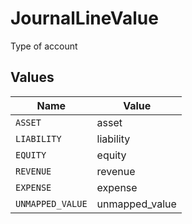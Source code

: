 # JournalLineValue

Type of account


## Values

| Name             | Value            |
| ---------------- | ---------------- |
| `ASSET`          | asset            |
| `LIABILITY`      | liability        |
| `EQUITY`         | equity           |
| `REVENUE`        | revenue          |
| `EXPENSE`        | expense          |
| `UNMAPPED_VALUE` | unmapped_value   |